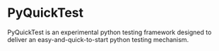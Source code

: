 # PyQuickTest
PyQuickTest is an experimental python testing framework designed to  deliver an easy-and-quick-to-start python testing mechanism.
